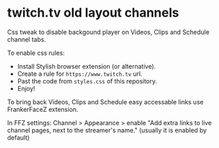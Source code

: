 # twitch.tv old layout channels

Css tweak to disable backgound player on Videos, Clips and Schedule channel tabs.

To enable css rules:
* Install Stylish browser extension (or alternative).
* Create a rule for `https://www.twitch.tv` url.
* Past the code from `styles.css` of this repository.
* Enjoy!

To bring back Videos, Clips and Schedule easy accessable links use FrankerFaceZ extension.

In FFZ settings: Channel > Appearance > enable "Add extra links to live channel pages, next to the streamer's name." (usually it is enabled by default)
